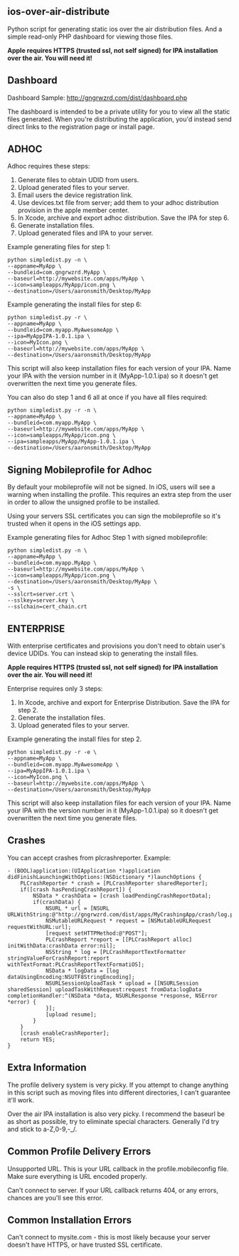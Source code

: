 ## ios-over-air-distribute ##

Python script for generating static ios over the air distribution files. And a simple read-only PHP dashboard for viewing those files.

**Apple requires HTTPS (trusted ssl, not self signed) for IPA installation over the air. You will need it!**

## Dashboard ##

Dashboard Sample:
http://gngrwzrd.com/dist/dashboard.php

The dashboard is intended to be a private utility for you to view all the static files generated. When you're distributing the application, you'd instead send direct links to the registration page or install page.

## ADHOC ##

Adhoc requires these steps:

1. Generate files to obtain UDID from users.
2. Upload generated files to your server.
3. Email users the device registration link.
4. Use devices.txt file from server; add them to your adhoc distribution provision in the apple member center.
5. In Xcode, archive and export adhoc distribution. Save the IPA for step 6.
6. Generate installation files.
7. Upload generated files and IPA to your server.

Example generating files for step 1:
	
	python simpledist.py -n \
	--appname=MyApp \
	--bundleid=com.gngrwzrd.MyApp \
	--baseurl=http://mywebsite.com/apps/MyApp \
	--icon=sampleapps/MyApp/icon.png \
	--destination=/Users/aaronsmith/Desktop/MyApp

Example generating the install files for step 6:

	python simpledist.py -r \
	--appname=MyApp \
	--bundleid=com.myapp.MyAwesomeApp \
	--ipa=MyAppIPA-1.0.1.ipa \
	--icon=MyIcon.png \
	--baseurl=http://mywebsite.com/apps/MyApp \
	--destination=/Users/aaronsmith/Desktop/MyApp

This script will also keep installation files for each version of your IPA. Name your IPA with the version number in it (MyApp-1.0.1.ipa) so it doesn't get overwritten the next time you generate files.

You can also do step 1 and 6 all at once if you have all files required:

	python simpledist.py -r -n \
	--appname=MyApp \
	--bundleid=com.myapp.MyApp \
	--baseurl=http://mywebsite.com/apps/MyApp \
	--icon=sampleapps/MyApp/icon.png \
	--ipa=sampleapps/MyApp/MyApp-1.0.1.ipa \
	--destination=/Users/aaronsmith/Desktop/MyApp

## Signing Mobileprofile for Adhoc ##

By default your mobileprofile will not be signed. In iOS, users will see a warning when installing the profile. This requires an extra step from the user in order to allow the unsigned profile to be installed.

Using your servers SSL certificates you can sign the mobileprofile so it's trusted when it opens in the iOS settings app.

Example generating files for Adhoc Step 1 with signed mobileprofile:

	python simpledist.py -n \
	--appname=MyApp \
	--bundleid=com.myapp.MyApp \
	--baseurl=http://mywebsite.com/apps/MyApp \
	--icon=sampleapps/MyApp/icon.png \
	--destination=/Users/aaronsmith/Desktop/MyApp \
	-s \
	--sslcrt=server.crt \
	--sslkey=server.key \
	--sslchain=cert_chain.crt

## ENTERPRISE ##

With enterprise certificates and provisions you don't need to obtain user's device UDIDs. You can instead  skip to generating the install files.

**Apple requires HTTPS (trusted ssl, not self signed) for IPA installation over the air. You will need it!**

Enterprise requires only 3 steps:

1. In Xcode, archive and export for Enterprise Distribution. Save the IPA for step 2.
2. Generate the installation files.
3. Upload generated files to your server.

Example generating the install files for step 2.

	python simpledist.py -r -e \
	--appname=MyApp \
	--bundleid=com.myapp.MyAwesomeApp \
	--ipa=MyAppIPA-1.0.1.ipa \
	--icon=MyIcon.png \
	--baseurl=http://mywebsite.com/apps/MyApp \
	--destination=/Users/aaronsmith/Desktop/MyApp

This script will also keep installation files for each version of your IPA. Name your IPA with the version number in it (MyApp-1.0.1.ipa) so it doesn't get overwritten the next time you generate files.

## Crashes ##

You can accept crashes from plcrashreporter. Example:

	- (BOOL)application:(UIApplication *)application didFinishLaunchingWithOptions:(NSDictionary *)launchOptions {
		PLCrashReporter * crash = [PLCrashReporter sharedReporter];
		if([crash hasPendingCrashReport]) {
			NSData * crashData = [crash loadPendingCrashReportData];
			if(crashData) {
				NSURL * url = [NSURL URLWithString:@"http://gngrwzrd.com/dist/apps/MyCrashingApp/crash/log.php"];
				NSMutableURLRequest * request = [NSMutableURLRequest requestWithURL:url];
				[request setHTTPMethod:@"POST"];
				PLCrashReport *report = [[PLCrashReport alloc] initWithData:crashData error:nil];
				NSString * log = [PLCrashReportTextFormatter stringValueForCrashReport:report withTextFormat:PLCrashReportTextFormatiOS];
				NSData * logData = [log dataUsingEncoding:NSUTF8StringEncoding];
				NSURLSessionUploadTask * upload = [[NSURLSession sharedSession] uploadTaskWithRequest:request fromData:logData completionHandler:^(NSData *data, NSURLResponse *response, NSError *error) {
				}];
				[upload resume];
			}
		}
		[crash enableCrashReporter];
		return YES;
	}


## Extra Information ##

The profile delivery system is very picky. If you attempt to change anything in this script such as moving files into different directories, I can't guarantee it'll work.

Over the air IPA installation is also very picky. I recommend the baseurl be as short as possible, try to eliminate special characters. Generally I'd try and stick to a-Z,0-9,-_/.

## Common Profile Delivery Errors ##

Unsupported URL. This is your URL callback in the profile.mobileconfig file. Make sure everything is URL encoded properly.

Can't connect to server. If your URL callback returns 404, or any errors, chances are you'll see this error.

## Common Installation Errors ##

Can't connect to mysite.com - this is most likely because your server doesn't have HTTPS, or have trusted SSL certificate.

